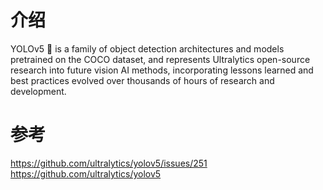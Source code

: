 # 介绍
YOLOv5 🚀 is a family of object detection architectures and models pretrained on the COCO dataset, and represents Ultralytics open-source research into future vision AI methods, incorporating lessons learned and best practices evolved over thousands of hours of research and development.
# 参考
https://github.com/ultralytics/yolov5/issues/251
https://github.com/ultralytics/yolov5